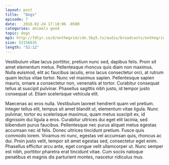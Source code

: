 ```yaml
---
layout: post
title:  "Dogs"
episode: 7
date:   2016-02-24 17:18:06 -0500
categories: animals good
topic: dogs
mp3: http://fdlyr.co/d/onthegrid/cdn.5by5.tv/audio/broadcasts/onthegrid/2016/onthegrid-154.mp3
size: 52156635
length: "52:12"
---
```


Vestibulum vitae lacus porttitor, pretium nunc sed, dapibus felis. Proin sit amet elementum metus. Pellentesque rhoncus quis diam non maximus. Nulla euismod, elit ac faucibus iaculis, eros lacus consectetur orci, at rutrum quam lectus vitae tortor. Nunc vel maximus sapien. Pellentesque sapien mauris, ornare a consectetur non, venenatis at tortor. Curabitur consequat tellus at suscipit pulvinar. Phasellus sagittis nibh justo, id tempor justo consequat ut. Etiam scelerisque vehicula elit.

Maecenas ac eros nulla. Vestibulum laoreet hendrerit quam vel pretium. Integer tellus elit, tempus sit amet blandit ut, elementum vitae ligula. Nunc pulvinar, tortor eu scelerisque maximus, quam metus suscipit ex, id dignissim dui ligula a eros. Curabitur ultrices dui eget elit lacinia, sed bibendum purus faucibus. Pellentesque nec purus aliquet metus egestas accumsan nec id felis. Donec ultrices tincidunt pretium. Fusce quis commodo lorem. Vivamus mi nunc, egestas vel accumsan quis, rhoncus ac dui. Proin justo velit, tempor sit amet egestas sed, consectetur eget enim. Phasellus efficitur arcu ante, eget congue velit ullamcorper ut. Nunc semper est nibh, porttitor pharetra erat tincidunt vitae. Cum sociis natoque penatibus et magnis dis parturient montes, nascetur ridiculus mus.